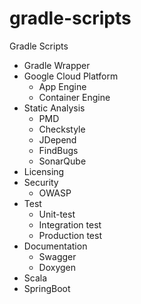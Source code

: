 # gradle-scripts
Gradle Scripts

  * Gradle Wrapper
  * Google Cloud Platform
    * App Engine
    * Container Engine
  * Static Analysis
    * PMD
    * Checkstyle
    * JDepend
    * FindBugs
    * SonarQube
  * Licensing
  * Security
    * OWASP
  * Test
    * Unit-test
    * Integration test
    * Production test
  * Documentation
    * Swagger
    * Doxygen
  * Scala
  * SpringBoot